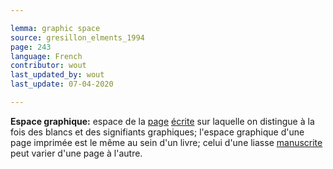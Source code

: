 ```yaml
---

lemma: graphic space
source: gresillon_elments_1994
page: 243
language: French
contributor: wout
last_updated_by: wout
last_update: 07-04-2020

---
```


**Espace graphique:** espace de la [page](page.html) [écrite](writingProduct.html) sur laquelle on distingue à la fois des blancs et des signifiants graphiques; l'espace graphique d'une page imprimée est le même au sein d'un livre; celui d'une liasse [manuscrite](manuscript.html) peut varier d'une page à l'autre.

